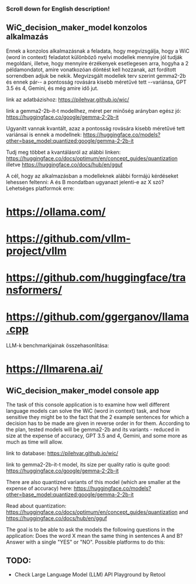 ### Scroll down for English description!
## WiC_decision_maker_model konzolos alkalmazás
Ennek a konzolos alkalmazásnak a feladata, hogy megvizsgálja, hogy a WiC (word in context) feladatot különböző nyelvi modellek mennyire jól tudják megoldani, illetve, hogy mennyire érzékenyek esetlegesen arra, hogyha a 2 példamondatot, amire vonatkozóan döntést kell hozzanak, azt fordított sorrendben adjuk be nekik. Megvizsgált modellek terv szerint gemma2-2b és ennek pár-- a pontosság rovására kisebb méretűvé tett --variánsa, GPT 3.5 és 4, Gemini, és még amire idő jut.

link az adatbázishoz: https://pilehvar.github.io/wic/

link a gemma2-2b-it-t modellhez, méret per minőség arányban egész jó: https://huggingface.co/google/gemma-2-2b-it

Ugyanitt vannak kvantált, azaz a pontosság rovására kisebb méretűvé tett variánsai is ennek a modellnek: https://huggingface.co/models?other=base_model:quantized:google/gemma-2-2b-it

Tudj meg többet a kvantálásról az alábbi linken: https://huggingface.co/docs/optimum/en/concept_guides/quantization illetve https://huggingface.co/docs/hub/en/gguf

A cél, hogy az alkalmazásban a modelleknek alábbi formájú kérdéseket lehessen feltenni:
A és B mondatban ugyanazt jelenti-e az X szó?
Lehetséges platformok erre:
# https://ollama.com/
# https://github.com/vllm-project/vllm
# https://github.com/huggingface/transformers/
# https://github.com/ggerganov/llama.cpp


LLM-k benchmarkjainak összehasonlítása:
# https://llmarena.ai/

## WiC_decision_maker_model console app
The task of this console application is to examine how well different language models can solve the WiC (word in context) task, and how sensitive they might be to the fact that the 2 example sentences for which a decision has to be made are given in reverse order in for them. According to the plan, tested models will be gemma2-2b and its variants - reduced in size at the expense of accuracy, GPT 3.5 and 4, Gemini, and some more as much as time will allow.

link to database: https://pilehvar.github.io/wic/

link to gemma2-2b-it-t model, its size per quality ratio is quite good: https://huggingface.co/google/gemma-2-2b-it

There are also quantized variants of this model (which are smaller at the expense of accuracy) here: https://huggingface.co/models?other=base_model:quantized:google/gemma-2-2b-it

Read about quantization: https://huggingface.co/docs/optimum/en/concept_guides/quantization and https://huggingface.co/docs/hub/en/gguf

The goal is to be able to ask the models the following questions in the application:
Does the word X mean the same thing in sentences A and B? Answer with a single "YES" or "NO".
Possible platforms to do this:





## TODO: 
- Check Large Language Model (LLM) API Playground by Retool
